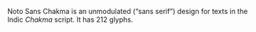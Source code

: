 Noto Sans Chakma is an unmodulated (“sans serif”) design for texts in the Indic _Chakma_ script. It has 212 glyphs.
